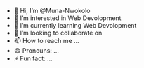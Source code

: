 - 👋 Hi, I’m @Muna-Nwokolo
- 👀 I’m interested in Web Devolopment
- 🌱 I’m currently learning Web Devolopment
- 💞️ I’m looking to collaborate on 
- 📫 How to reach me ...
- 😄 Pronouns: ...
- ⚡ Fun fact: ...

<!---
Muna-Nwokolo/Muna-Nwokolo is a ✨ special ✨ repository because its `README.md` (this file) appears on your GitHub profile.
You can click the Preview link to take a look at your changes.
--->
